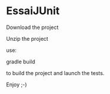 # EssaiJUnit
Download the project

Unzip the project

use: 

gradle build 

to build the project and launch the tests.

Enjoy ;-)
